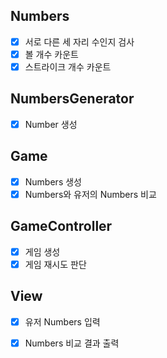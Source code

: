 ## Numbers
* [x] 서로 다른 세 자리 수인지 검사
* [x] 볼 개수 카운트
* [x] 스트라이크 개수 카운트

## NumbersGenerator
* [x] Number 생성

## Game
* [x] Numbers 생성
* [x] Numbers와 유저의 Numbers 비교 

## GameController
* [x] 게임 생성
* [x] 게임 재시도 판단

## View
* [x] 유저 Numbers 입력
* [x] Numbers 비교 결과 출력

